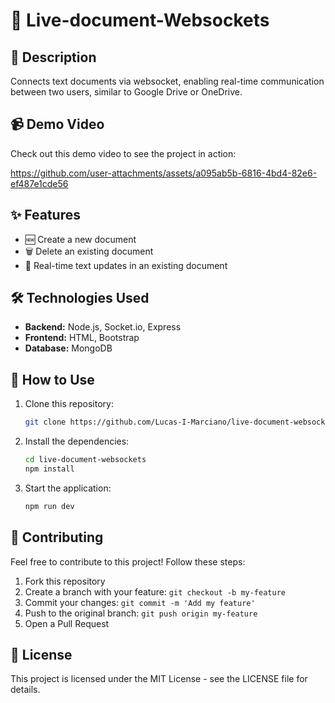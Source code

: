 # 📄 Live-document-Websockets

## 📝 Description

Connects text documents via websocket, enabling real-time communication between two users, similar to Google Drive or OneDrive.

## 📹 Demo Video

Check out this demo video to see the project in action:

https://github.com/user-attachments/assets/a095ab5b-6816-4bd4-82e6-ef487e1cde56




## ✨ Features

- 🆕 Create a new document
- 🗑️ Delete an existing document
- 🔄 Real-time text updates in an existing document

## 🛠️ Technologies Used

- **Backend:** Node.js, Socket.io, Express
- **Frontend:** HTML, Bootstrap
- **Database:** MongoDB

## 🚀 How to Use

1. Clone this repository:

   ```bash
   git clone https://github.com/Lucas-I-Marciano/live-document-websockets.git
   ```

1. Install the dependencies:

   ```bash
   cd live-document-websockets
   npm install
   ```

1. Start the application:

   ```bash
   npm run dev
   ```

## 🤝 Contributing

Feel free to contribute to this project! Follow these steps:

1. Fork this repository
2. Create a branch with your feature: `git checkout -b my-feature`
3. Commit your changes: `git commit -m 'Add my feature'`
4. Push to the original branch: `git push origin my-feature`
5. Open a Pull Request

## 📄 License

This project is licensed under the MIT License - see the LICENSE file for details.
